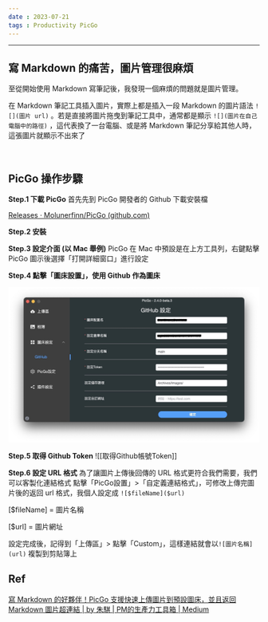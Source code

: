 ```yaml
---
date : 2023-07-21
tags : Productivity PicGo
---
```

---
## 寫 Markdown 的痛苦，圖片管理很麻煩

至從開始使用 Markdown 寫筆記後，我發現一個麻煩的問題就是圖片管理。

在 Markdown 筆記工具插入圖片，實際上都是插入一段 Markdown 的圖片語法 `![](圖片 url)` 。若是直接將圖片拖曳到筆記工具中，通常都是顯示 `![](圖片在自己電腦中的路徑)` ，這代表換了一台電腦、或是將 Markdown 筆記分享給其他人時，這張圖片就顯示不出來了

<br>

## PicGo 操作步驟
**Step.1 下載 PicGo**
首先先到 PicGo 開發者的 Github 下載安裝檔

[Releases · Molunerfinn/PicGo (github.com)](https://github.com/Molunerfinn/picgo/releases)

**Step.2 安裝**

**Step.3 設定介面 (以 Mac 舉例)**
PicGo 在 Mac 中預設是在上方工具列，右鍵點擊 PicGo 圖示後選擇「打開詳細窗口」進行設定

**Step.4 點擊「圖床設置」，使用 Github 作為圖床**

![screenshot 2023-07-21 at 6.30.11 PM](https://raw.githubusercontent.com/agin0634/DuriShen_DevNote/main/Archives/Images/screenshot%202023-07-21%20at%206.30.11%20PM.jpg)

**Step.5 取得 Github Token**
![[取得Github帳號Token]]

**Step.6 設定 URL 格式**
為了讓圖片上傳後回傳的 URL 格式更符合我們需要，我們可以客製化連結格式
點擊「PicGo設置」>「自定義連結格式」，可修改上傳完圖片後的返回 url 格式，我個人設定成 `![$fileName]($url)` 

[$fileName] = 圖片名稱

[$url] = 圖片網址

設定完成後，記得到「上傳區」> 點擊「Custom」，這樣連結就會以`![圖片名稱](url)` 複製到剪貼簿上

## Ref
[寫 Markdown 的好夥伴！PicGo 支援快速上傳圖片到預設圖床，並且返回 Markdown 圖片超連結 | by 朱騏 | PM的生產力工具箱 | Medium](https://medium.com/pm%E7%9A%84%E7%94%9F%E7%94%A2%E5%8A%9B%E5%B7%A5%E5%85%B7%E7%AE%B1/%E5%AF%AB-markdown-%E7%9A%84%E5%A5%BD%E5%A4%A5%E4%BC%B4-picgo-%E6%94%AF%E6%8F%B4%E5%BF%AB%E9%80%9F%E4%B8%8A%E5%82%B3%E5%9C%96%E7%89%87%E5%88%B0%E9%A0%90%E8%A8%AD%E5%9C%96%E5%BA%8A-%E4%B8%A6%E4%B8%94%E8%BF%94%E5%9B%9E-markdown-%E5%9C%96%E7%89%87%E6%A0%BC%E5%BC%8F-7b83ad56ddb7)